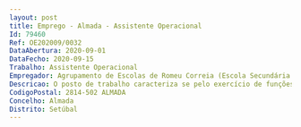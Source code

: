 ```yaml
--- 
layout: post
title: Emprego - Almada - Assistente Operacional
Id: 79460
Ref: OE202009/0032
DataAbertura: 2020-09-01
DataFecho: 2020-09-15
Trabalho: Assistente Operacional
Empregador: Agrupamento de Escolas de Romeu Correia (Escola Secundária Romeu Correia - Sede)
Descricao: O posto de trabalho caracteriza se pelo exercício de funções na carreira e categoria de assistente operacional
CodigoPostal: 2814-502 ALMADA
Concelho: Almada
Distrito: Setúbal
--- 
```

